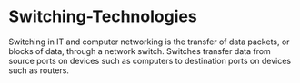 # Switching-Technologies
Switching in IT and computer networking is the transfer of data packets, or blocks of data, through a network switch. Switches transfer data from source ports on devices such as computers to destination ports on devices such as routers.
